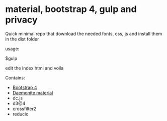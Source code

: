 # material, bootstrap 4, gulp and privacy
Quick minimal repo that download the needed fonts, css, js and install them in the dist folder

usage:

$gulp

edit the index.html and voila

Contains:

- [Bootstrap 4](https://getbootstrap.com/docs/4.1/getting-started/introduction/)
- [Daemonite material](http://daemonite.github.io/material/docs/4.1/getting-started/introduction/)
- dc.js
- d3@4
- crossfilter2
- reducio
